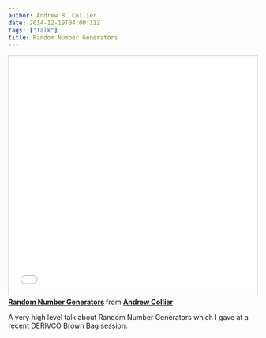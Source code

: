 ```yaml
---
author: Andrew B. Collier
date: 2014-12-19T04:00:11Z
tags: ["Talk"]
title: Random Number Generators
---
```


<!--more-->

<iframe src="//www.slideshare.net/slideshow/embed_code/key/bQM6ioNAtfF5mw" width="595" height="485" frameborder="0" marginwidth="0" marginheight="0" scrolling="no" style="border:1px solid #CCC; border-width:1px; margin-bottom:5px; max-width: 100%;" allowfullscreen> </iframe> <div style="margin-bottom:5px"> <strong> <a href="//www.slideshare.net/andrewbcollier/random-number-generators" title="Random Number Generators" target="_blank">Random Number Generators</a> </strong> from <strong><a target="_blank" href="https://www.slideshare.net/andrewbcollier">Andrew Collier</a></strong> </div>

A very high level talk about Random Number Generators which I gave at a recent [DERIVCO](http://www.derivco.com/) Brown Bag session.
